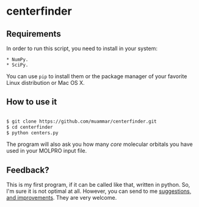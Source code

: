 centerfinder
============

## Requirements

In order to run this script, you need to install in your system:

    * NumPy.
    * SciPy.

You can use `pip` to install them or the package manager of your favorite Linux
distribution or Mac OS X.

## How to use it

```bash

$ git clone https://github.com/muammar/centerfinder.git
$ cd centerfinder
$ python centers.py
```

The program will also ask you how many *core* molecular orbitals you have used
in your MOLPRO input file.

## Feedback?

This is my first program, if it can be called like that, written in python. So,
I'm sure it is not optimal at all. However, you can send to me
[suggestions, and improvements](https://github.com/muammar/centerfinder/issues).
They are very welcome.
